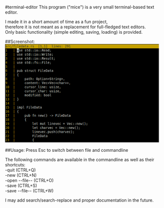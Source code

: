 #terminal-editor
This program ("mice") is a very small terminal-based text editor.   
  
I made it in a short amount of time as a fun project,  
therefore it is not meant as a replacement for full-fledged text editors.  
Only basic functionality (simple editing, saving, loading) is provided.    

##Screenshot:
![Screenshot](/screenshot.png?raw=true)
  
##Usage:
Press Esc to switch between file and commandline  
  
The following commands are available in the commandline as well as their shortcuts:  
-quit  (CTRL+Q)  
-new   (CTRL+N)  
-open --file-- (CTRL+O)  
-save (CTRL+S)  
-save --file-- (CTRL+W)  
  
 
  
I may add search/search-replace and proper documentation in the future.  